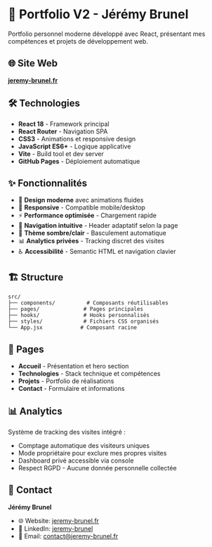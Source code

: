 # 🚀 Portfolio V2 - Jérémy Brunel

Portfolio personnel moderne développé avec React, présentant mes compétences et projets de développement web.

## 🌐 Site Web

**[jeremy-brunel.fr](https://jeremy-brunel.fr)**

## 🛠️ Technologies

- **React 18** - Framework principal
- **React Router** - Navigation SPA
- **CSS3** - Animations et responsive design
- **JavaScript ES6+** - Logique applicative
- **Vite** - Build tool et dev server
- **GitHub Pages** - Déploiement automatique

## ✨ Fonctionnalités

- 🎨 **Design moderne** avec animations fluides
- 📱 **Responsive** - Compatible mobile/desktop
- ⚡ **Performance optimisée** - Chargement rapide
- 🧭 **Navigation intuitive** - Header adaptatif selon la page
- 🌙 **Thème sombre/clair** - Basculement automatique
- 📊 **Analytics privées** - Tracking discret des visites
- ♿ **Accessibilité** - Semantic HTML et navigation clavier

## 🏗️ Structure

```
src/
├── components/          # Composants réutilisables
├── pages/              # Pages principales
├── hooks/              # Hooks personnalisés
├── styles/             # Fichiers CSS organisés
└── App.jsx            # Composant racine
```

## 🎯 Pages

- **Accueil** - Présentation et hero section
- **Technologies** - Stack technique et compétences
- **Projets** - Portfolio de réalisations
- **Contact** - Formulaire et informations

## 📊 Analytics

Système de tracking des visites intégré :
- Comptage automatique des visiteurs uniques
- Mode propriétaire pour exclure mes propres visites
- Dashboard privé accessible via console
- Respect RGPD - Aucune donnée personnelle collectée

## 📧 Contact

**Jérémy Brunel**
- 🌐 Website: [jeremy-brunel.fr](https://jeremy-brunel.fr)
- 💼 LinkedIn: [jeremy-brunel](https://linkedin.com/in/jeremy-brunel)
- 📧 Email: contact@jeremy-brunel.fr